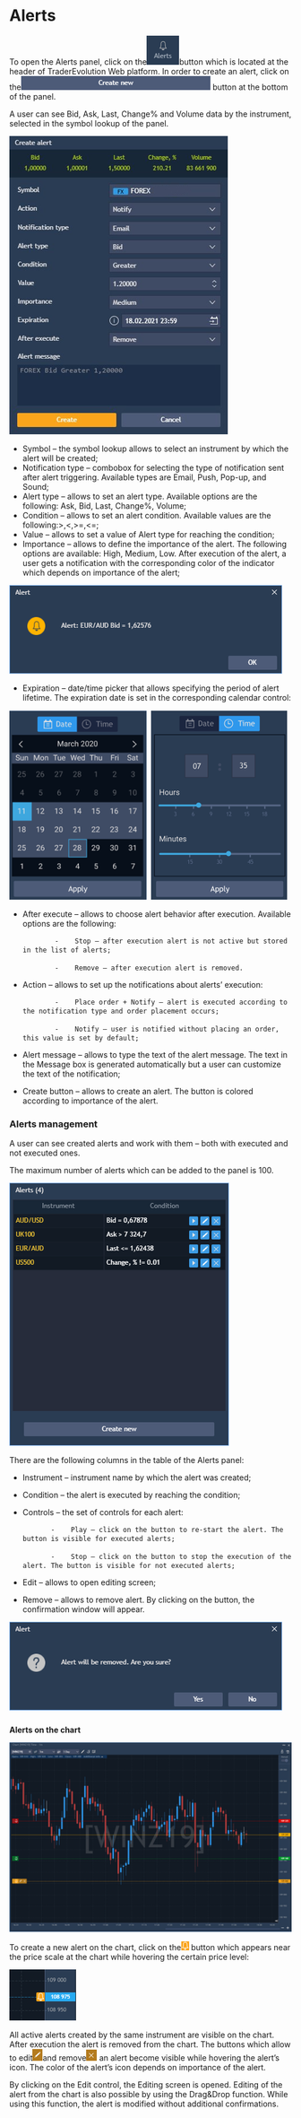 # Alerts

To open the Alerts panel, click on the![](../../.gitbook/assets/1%20%2826%29.png)button which is located at the header of TraderEvolution Web platform. In order to create an alert, click on the![](../../.gitbook/assets/2%20%2815%29.png)
button at the bottom of the panel.

A user can see Bid, Ask, Last, Change% and Volume data by the instrument, selected in the symbol lookup of the panel.

![](../../.gitbook/assets/1%20%2826%29.jpg)

* Symbol – the symbol lookup allows to select an instrument by which the alert will be created;
* Notification type – combobox for selecting the type of notification sent after alert triggering. Available types are Email, Push, Pop-up, and Sound;
* Alert type – allows to set an alert type. Available options are the following: Ask, Bid, Last, Change%, Volume;
* Condition – allows to set an alert condition. Available values are the following:&gt;,&lt;,&gt;=,&lt;=;
* Value – allows to set a value of Alert type for reaching the condition;
* Importance – allows to define the importance of the alert. The following options are available: High, Medium, Low. After execution of the alert, a user gets a notification with the corresponding color of the indicator which depends on importance of the alert;

![](../../.gitbook/assets/screenshot_8.png)

* Expiration – date/time picker that allows specifying the period of alert lifetime. The expiration date is set in the corresponding calendar control:

![](../../.gitbook/assets/image%20%2861%29.png)

* After execute – allows to choose alert behavior after execution. Available options are the following:

              -    Stop – after execution alert is not active but stored in the list of alerts;

              -    Remove – after execution alert is removed.

* Action – allows to set up the notifications about alerts’ execution:

              -    Place order + Notify – alert is executed according to the notification type and order placement occurs;

              -    Notify – user is notified without placing an order, this value is set by default;

* Alert message – allows to type the text of the alert message. The text in the Message box is generated automatically but a user can customize the text of the notification;
* Create button – allows to create an alert. The button is colored according to importance of the alert.

### **Alerts management**

A user can see created alerts and work with them – both with executed and not executed ones.

The maximum number of alerts which can be added to the panel is 100.

![](../../.gitbook/assets/4%20%2819%29.png)

There are the following columns in the table of the Alerts panel:

* Instrument – instrument name by which the alert was created;
* Condition – the alert is executed by reaching the condition;
* Controls – the set of controls for each alert:

             -    Play – click on the button to re-start the alert. The button is visible for executed alerts;

             -    Stop – click on the button to stop the execution of the alert. The button is visible for not executed alerts;

* Edit – allows to open editing screen;
* Remove – allows to remove alert. By clicking on the button, the confirmation window will appear.

![](../../.gitbook/assets/5%20%2833%29.png)

### 
**Alerts on the chart**

![](../../.gitbook/assets/6%20%2814%29.png)

To create a new alert on the chart, click on the![](../../.gitbook/assets/7%20%281%29.png)
button which appears near the price scale at the chart while hovering the certain price level:

![](../../.gitbook/assets/8%20%2824%29.png)

All active alerts created by the same instrument are visible on the chart. After execution the alert is removed from the chart. The buttons which allow to edit![](../../.gitbook/assets/9%20%2814%29.png)and remove![](../../.gitbook/assets/10%20%2811%29.png)
an alert become visible while hovering the alert’s icon. The color of the alert’s icon depends on importance of the alert.

By clicking on the Edit control, the Editing screen is opened. Editing of the alert from the chart is also possible by using the Drag&Drop function. While using this function, the alert is modified without additional confirmations.

